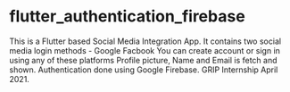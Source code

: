 # flutter_authentication_firebase
 
This is a Flutter based Social Media Integration App.
It contains two social media login methods - Google Facbook
You can create account or sign in using any of these platforms
Profile picture, Name and Email is fetch and shown.
Authentication done using Google Firebase.
GRIP Internship April 2021.
